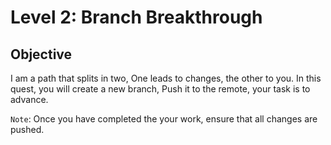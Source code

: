 # Level 2: Branch Breakthrough

## Objective
I am a path that splits in two,
One leads to changes, the other to you.
In this quest, you will create a new branch,
Push it to the remote, your task is to advance.

`Note`: Once you have completed the your work, ensure that all changes are pushed.
